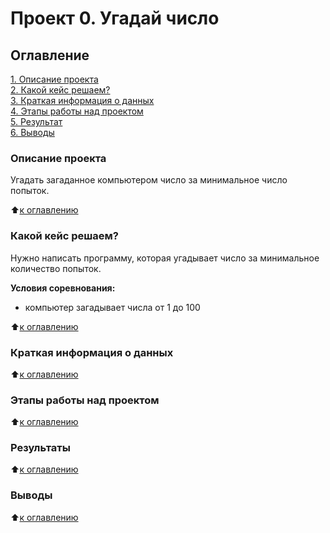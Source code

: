 # Проект 0. Угадай число

## Оглавление
[1. Описание проекта](#описание-проекта)  
[2. Какой кейс решаем?](#какой-кейс-решаем)  
[3. Краткая информация о данных](#краткая-информация-о-данных)  
[4. Этапы работы над проектом](#этапы-работы-над-проектом)  
[5. Результат](#результат)  
[6. Выводы](#выводы)  

### Описание проекта
Угадать загаданное компьютером число за минимальное число попыток.

:arrow_up:[к оглавлению](#оглавление)

### Какой кейс решаем?
Нужно написать программу, которая угадывает число за минимальное количество попыток.

**Условия соревнования:**
- компьютер загадывает числа от 1 до 100

:arrow_up:[к оглавлению](#оглавление)

### Краткая информация о данных

:arrow_up:[к оглавлению](#оглавление)

### Этапы работы над проектом

:arrow_up:[к оглавлению](#оглавление)

### Результаты

:arrow_up:[к оглавлению](#оглавление)

### Выводы

:arrow_up:[к оглавлению](#оглавление)
